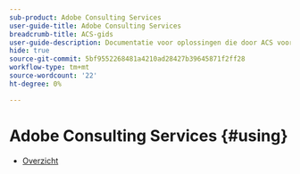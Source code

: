 ```yaml
---
sub-product: Adobe Consulting Services
user-guide-title: Adobe Consulting Services
breadcrumb-title: ACS-gids
user-guide-description: Documentatie voor oplossingen die door ACS voor gebruik met AEM zijn gecreeerd.
hide: true
source-git-commit: 5bf9552268481a4210ad28427b39645871f2ff28
workflow-type: tm+mt
source-wordcount: '22'
ht-degree: 0%

---
```



# Adobe Consulting Services {#using}

+ [Overzicht](overview.md)
